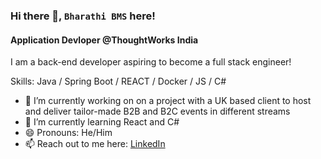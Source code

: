 ### Hi there 👋, `Bharathi BMS` here!
#### Application Devloper @ThoughtWorks India
I am a back-end developer aspiring to become a full stack engineer!

Skills: Java / Spring Boot / REACT / Docker  / JS / C#

- 🔭 I’m currently working on on a project with a UK based client to host and deliver tailor-made B2B and B2C events in different streams 
- 🌱 I’m currently learning React and C# 
- 😄 Pronouns: He/Him 
- 📫 Reach out to me here: [LinkedIn](https://www.linkedin.com/in/bharathi-bms-214807129/)  

<!-- ![GitHub streak stats](https://github-readme-streak-stats.herokuapp.com/?user=bmsbharathi)   -->

